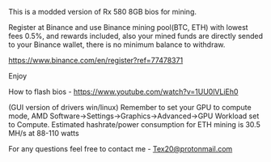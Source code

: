 This is a modded version of Rx 580 8GB bios for mining.

Register at Binance and use Binance mining pool(BTC, ETH) with lowest fees 0.5%, and rewards included, also your mined funds are directly sended to your Binance wallet, there is no minimum balance to withdraw.

https://www.binance.com/en/register?ref=77478371

Enjoy

How to flash bios - https://www.youtube.com/watch?v=1UU0lVLiEh0

(GUI version of drivers win/linux) Remember to set your GPU to compute mode, AMD Software->Settings->Graphics->Advanced->GPU Workload set to Compute.
Estimated hashrate/power consumption for ETH mining is 30.5 MH/s at 88-110 watts

For any questions feel free to contact me - Tex20@protonmail.com






